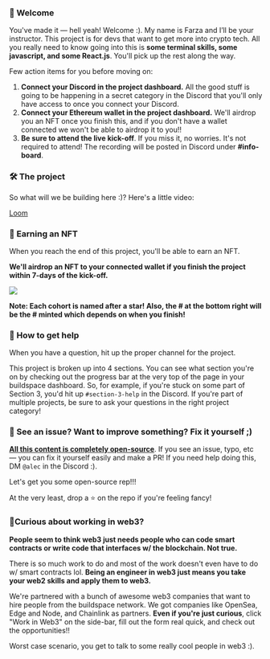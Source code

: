 ### 👋 Welcome

You've made it — hell yeah! Welcome :). My name is Farza and I’ll be your instructor. This project is for devs that want to get more into crypto tech. All you really need to know going into this is **some terminal skills, some javascript, and some React.js**. You'll pick up the rest along the way.

Few action items for you before moving on:

1. **Connect your Discord in the project dashboard.** All the good stuff is going to be happening in a secret category in the Discord that you'll only have access to once you connect your Discord.
2. **Connect your Ethereum wallet in the project dashboard.** We'll airdrop you an NFT once you finish this, and if you don't have a wallet connected we won't be able to airdrop it to you!!
3. **Be sure to attend the live kick-off**. If you miss it, no worries. It's not required to attend! The recording will be posted in Discord under **#info-board**.

### 🛠 The project

So what will we be building here :)? Here's a little video:

[Loom](https://www.loom.com/share/aeea29580aaa4dd88d8c7bc27f938d63)

### 💎 Earning an NFT

When you reach the end of this project, you'll be able to earn an NFT.

**We'll airdrop an NFT to your connected wallet if you finish the project within 7-days of the kick-off.**

![](https://media3.giphy.com/media/kaoTShRCKgtjUIuJge/giphy.gif?cid=790b7611a115c871842a5b77747ba0a4c1d58b884baa5e64&rid=giphy.gif&ct=g)

**Note: Each cohort is named after a star! Also, the # at the bottom right will be the # minted which depends on when you finish!**

### 🤚 How to get help

When you have a question, hit up the proper channel for the project.

This project is broken up into 4 sections. You can see what section you're on by checking out the progress bar at the very top of the page in your buildspace dashboard. So, for example, if you're stuck on some part of Section 3, you'd hit up `#section-3-help` in the Discord. If you're part of multiple projects, be sure to ask your questions in the right project category!

### 🤘 See an issue? Want to improve something? Fix it yourself ;)

**[All this content is completely open-source](https://github.com/buildspace/buildspace-projects)**. If you see an issue, typo, etc — you can fix it yourself easily and make a PR! If you need help doing this, DM `@alec` in the Discord :).

Let's get you some open-source rep!!!

At the very least, drop a ⭐ on the repo if you're feeling fancy!

### 🚨Curious about working in web3?
**People seem to think web3 just needs people who can code smart contracts or write code that interfaces w/ the blockchain. Not true.**

There is so much work to do and most of the work doesn't even have to do w/ smart contracts lol. **Being an engineer in web3 just means you take your web2 skills and apply them to web3.**

We're partnered with a bunch of awesome web3 companies that want to hire people from the buildspace network. We got companies like OpenSea, Edge and Node, and Chainlink as partners. **Even if you're just curious**, click "Work in Web3" on the side-bar, fill out the form real quick, and check out the opportunities!!

Worst case scenario, you get to talk to some really cool people in web3 :).